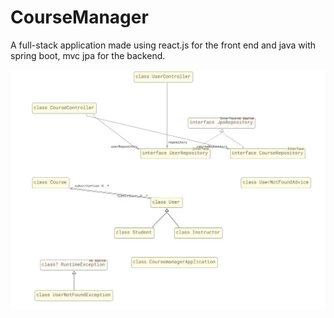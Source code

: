 # CourseManager
A full-stack application made using react.js for the front end and java with spring boot, mvc jpa for the backend.

![alt text](https://github.com/thanhz/CourseManager/blob/master/ClassDiagram.JPG?raw=true)

